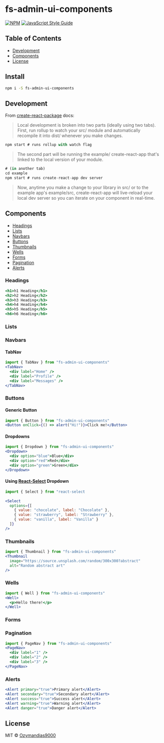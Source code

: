 # fs-admin-ui-components

>

[![NPM](https://img.shields.io/npm/v/fs-admin-ui-components.svg)](https://www.npmjs.com/package/fs-admin-ui-components) [![JavaScript Style Guide](https://img.shields.io/badge/code_style-standard-brightgreen.svg)](https://standardjs.com)

## Table of Contents

- [Development](#development)
- [Components](#components)
- [License](#license)

## Install

```bash
npm i -S fs-admin-ui-components
```

## Development

From [create-react-package](https://github.com/transitive-bullshit/create-react-library#readme) docs:

> Local development is broken into two parts (ideally using two tabs).
> First, run rollup to watch your src/ module and automatically recompile it into dist/ whenever you make changes.

```jsx
npm start # runs rollup with watch flag
```

> The second part will be running the example/ create-react-app that's linked to the local version of your module.

```jsx
# (in another tab)
cd example
npm start # runs create-react-app dev server
```

> Now, anytime you make a change to your library in src/ or to the example app's example/src, create-react-app will live-reload your local dev server so you can iterate on your component in real-time.

## Components

- [Headings](#headings)
- [Lists](#lists)
- [Navbars](#navbars)
- [Buttons](#buttons)
- [Thumbnails](#thumbnails)
- [Wells](#wells)
- [Forms](#forms)
- [Pagination](#pagination)
- [Alerts](#alerts)

### Headings

```jsx
<h1>h1 Heading</h1>
<h2>h2 Heading</h2>
<h3>h3 Heading</h3>
<h4>h4 Heading</h4>
<h5>h5 Heading</h5>
<h6>h6 Heading</h6>
```

### Lists

### Navbars

#### TabNav

```jsx
import { TabNav } from "fs-admin-ui-components"
<TabNav>
  <div label="Home" />
  <div label="Profile" />
  <div label="Messages" />
</TabNav>
```

### Buttons

#### Generic Button

```jsx
import { Button } from "fs-admin-ui-components"
<Button onClick={() => alert("Hi!")}>Click me!</Button>
```

#### Dropdowns

```jsx
import { Dropdown } from "fs-admin-ui-components"
<Dropdown>
  <div option="blue">Blue</div>
  <div option="red">Red</div>
  <div option="green">Green</div>
</Dropdown>
```

#### Using [React-Select](https://github.com/JedWatson/react-select) Dropdown

```jsx
import { Select } from "react-select
 
<Select
  options={[
    { value: "chocolate", label: "Chocolate" },
    { value: "strawberry", label: "Strawberry" },
    { value: "vanilla", label: "Vanilla" }
  ]}
/>
```

### Thumbnails

```jsx
import { Thumbnail } from "fs-admin-ui-components"
<Thumbnail
  image="https://source.unsplash.com/random/300x300?abstract"
  alt="Random abstract art"
/>
```

### Wells

```jsx
import { Well } from "fs-admin-ui-components"
<Well>
  <p>Hello there!</p>
</Well>
```

### Forms

### Pagination

```jsx
import { PageNav } from "fs-admin-ui-components"
<PageNav>
  <div label="1" />
  <div label="2" />
  <div label="3" />
</PageNav>
```

### Alerts

```jsx
<Alert primary="true">Primary alert</Alert>
<Alert secondary="true">Secondary alert</Alert>
<Alert success="true">Success alert</Alert>
<Alert warning="true">Warning alert</Alert>
<Alert danger="true">Danger alert</Alert>
``` 

## License

MIT © [Ozymandias9000](https://github.com/Ozymandias9000)
